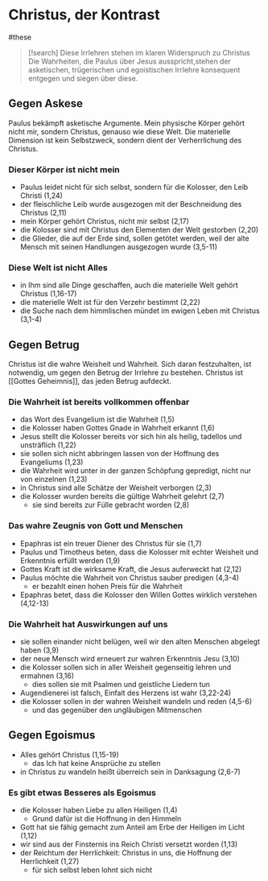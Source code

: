 # Christus, der Kontrast

#these 

> [!search] Diese Irrlehren stehen im klaren Widerspruch zu Christus
> Die Wahrheiten, die Paulus über Jesus ausspricht,stehen der asketischen, trügerischen und egoistischen Irrlehre konsequent entgegen und siegen über diese.

## Gegen Askese

Paulus bekämpft asketische Argumente. Mein physische Körper gehört nicht mir, sondern Christus, genauso wie diese Welt. Die materielle Dimension ist kein Selbstzweck, sondern dient der Verherrlichung des Christus.

### Dieser Körper ist nicht mein

- Paulus leidet nicht für sich selbst, sondern für die Kolosser, den Leib Christi (1,24)
- der fleischliche Leib wurde ausgezogen mit der Beschneidung des Christus (2,11)
- mein Körper gehört Christus, nicht mir selbst (2,17)
- die Kolosser sind mit Christus den Elementen der Welt gestorben (2,20)
- die Glieder, die auf der Erde sind, sollen getötet werden, weil der alte Mensch mit seinen Handlungen ausgezogen wurde (3,5-11)

### Diese Welt ist nicht Alles

- in Ihm sind alle Dinge geschaffen, auch die materielle Welt gehört Christus (1,16-17)
- die materielle Welt ist für den Verzehr bestimmt (2,22)
- die Suche nach dem himmlischen mündet im ewigen Leben mit Christus (3,1-4)

## Gegen Betrug

Christus ist die wahre Weisheit und Wahrheit. Sich daran festzuhalten, ist notwendig, um gegen den Betrug der Irrlehre zu bestehen. Christus ist [[Gottes Geheimnis]], das jeden Betrug aufdeckt.

### Die Wahrheit ist bereits vollkommen offenbar

- das Wort des Evangelium ist die Wahrheit (1,5)
- die Kolosser haben Gottes Gnade in Wahrheit erkannt (1,6)
- Jesus stellt die Kolosser bereits vor sich hin als heilig, tadellos und unsträflich (1,22)
- sie sollen sich nicht abbringen lassen von der Hoffnung des Evangeliums (1,23)
- die Wahrheit wird unter in der ganzen Schöpfung gepredigt, nicht nur von einzelnen (1,23)
- in Christus sind alle Schätze der Weisheit verborgen (2,3)
- die Kolosser wurden bereits die gültige Wahrheit gelehrt (2,7)
	- sie sind bereits zur Fülle gebracht worden (2,8)

### Das wahre Zeugnis von Gott und Menschen

- Epaphras ist ein treuer Diener des Christus für sie (1,7)
- Paulus und Timotheus beten, dass die Kolosser mit echter Weisheit und Erkenntnis erfüllt werden (1,9)
- Gottes Kraft ist die wirksame Kraft, die Jesus auferweckt hat (2,12)
- Paulus möchte die Wahrheit von Christus sauber predigen (4,3-4)
	- er bezahlt einen hohen Preis für die Wahrheit
- Epaphras betet, dass die Kolosser den Willen Gottes wirklich verstehen (4,12-13)

### Die Wahrheit hat Auswirkungen auf uns

- sie sollen einander nicht belügen, weil wir den alten Menschen abgelegt haben (3,9)
- der neue Mensch wird erneuert zur wahren Erkenntnis Jesu (3,10)
- die Kolosser sollen sich in aller Weisheit gegenseitig lehren und ermahnen (3,16)
	- dies sollen sie mit Psalmen und geistliche Liedern tun
- Augendienerei ist falsch, Einfalt des Herzens ist wahr (3,22-24)
- die Kolosser sollen in der wahren Weisheit wandeln und reden (4,5-6)
	- und das gegenüber den ungläubigen Mitmenschen

## Gegen Egoismus

- Alles gehört Christus (1,15-19)
	- das Ich hat keine Ansprüche zu stellen
- in Christus zu wandeln heißt überreich sein in Danksagung (2,6-7)

### Es gibt etwas Besseres als Egoismus

- die Kolosser haben Liebe zu allen Heiligen (1,4)
	- Grund dafür ist die Hoffnung in den Himmeln
- Gott hat sie fähig gemacht zum Anteil am Erbe der Heiligen im Licht (1,12)
- wir sind aus der Finsternis ins Reich Christi versetzt worden (1,13)
- der Reichtum der Herrlichkeit: Christus in uns, die Hoffnung der Herrlichkeit (1,27)
	- für sich selbst leben lohnt sich nicht